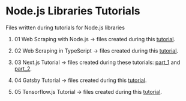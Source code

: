 # Node.js Libraries Tutorials

Files written during tutorials for Node.js libraries

1. 01 Web Scraping with Node.js -> files created during this
   [tutorial](https://www.zenrows.com/blog/web-scraping-with-javascript-and-nodejs#introduction).

2. 02 Web Scraping in TypeScript -> files created during this
   [tutorial](https://dev.to/caelinsutch/building-a-web-scraper-in-typescript-14l1).

3. 03 Next.js Tutorial -> files created during these tutorials: [part_1](https://www.youtube.com/watch?v=3df3OAxPevo) and
   [part_2](https://www.youtube.com/watch?v=AA0epqPigJQ).

4. 04 Gatsby Tutorial -> files created during this [tutorial](https://www.youtube.com/watch?v=6YhqQ2ZW1sc).

5. 05 Tensorflow.js Tutorial -> files created during this [tutorial](https://www.youtube.com/watch?v=S_Lg1bVbqY4).
